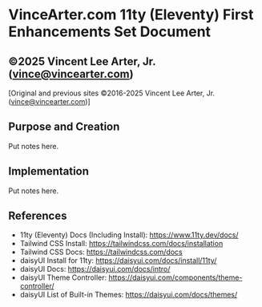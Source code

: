 # VinceArter.com 11ty (Eleventy) First Enhancements Set Document

## ©️2025 Vincent Lee Arter, Jr. (vince@vincearter.com)
[Original and previous sites ©️2016-2025 Vincent Lee Arter, Jr. (vince@vincearter.com)]

## Purpose and Creation

Put notes here.

## Implementation

Put notes here.

## References

- 11ty (Eleventy) Docs (Including Install): https://www.11ty.dev/docs/
- Tailwind CSS Install: https://tailwindcss.com/docs/installation
- Tailwind CSS Docs: https://tailwindcss.com/docs
- daisyUI Install for 11ty: https://daisyui.com/docs/install/11ty/
- daisyUI Docs: https://daisyui.com/docs/intro/
- daisyUI Theme Controller: https://daisyui.com/components/theme-controller/
- daisyUI List of Built-in Themes: https://daisyui.com/docs/themes/
